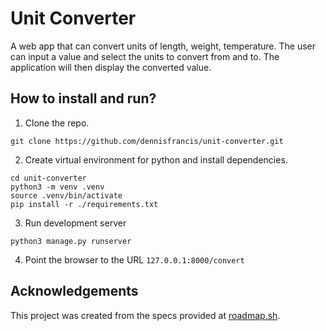 # Unit Converter
A web app that can convert units of length, weight, temperature. The user can input a value and select the units to convert from and to. The application will then display the converted value.

## How to install and run?
1. Clone the repo.
```
git clone https://github.com/dennisfrancis/unit-converter.git
```

2. Create virtual environment for python and install dependencies.
```
cd unit-converter
python3 -m venv .venv
source .venv/bin/activate
pip install -r ./requirements.txt
```

3. Run development server
```
python3 manage.py runserver
```

4. Point the browser to the URL `127.0.0.1:8000/convert`

## Acknowledgements
This project was created from the specs provided at [roadmap.sh](https://roadmap.sh/projects/unit-converter).

